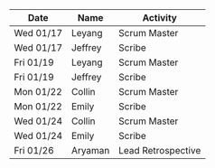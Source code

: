 | Date      | Name              | Activity                                               |
|-----------|-------------------|--------------------------------------------------------|
| Wed 01/17 | Leyang            | Scrum Master                                           | 
| Wed 01/17 | Jeffrey           | Scribe                                                 |   
| Fri 01/19 | Leyang            | Scrum Master                                           | 
| Fri 01/19 | Jeffrey           | Scribe                                                 | 
| Mon 01/22 | Collin            | Scrum Master                                           | 
| Mon 01/22 | Emily             | Scribe                                                 | 
| Wed 01/24 | Collin            | Scrum Master                                           | 
| Wed 01/24 | Emily             | Scribe                                                 | 
| Fri 01/26 | Aryaman           | Lead Retrospective                                     | 
